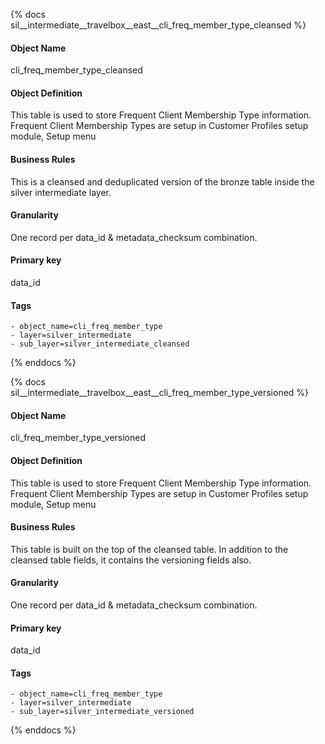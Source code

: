 {% docs sil__intermediate__travelbox__east__cli_freq_member_type_cleansed %}

#### Object Name
cli_freq_member_type_cleansed

#### Object Definition
This table is used to store Frequent Client Membership Type information.
Frequent Client Membership Types are setup in Customer Profiles setup module, Setup menu

#### Business Rules
This is a cleansed and deduplicated version of the bronze table inside the silver intermediate layer.

#### Granularity
One record per data_id & metadata_checksum combination.

#### Primary key
data_id

#### Tags
    - object_name=cli_freq_member_type
    - layer=silver_intermediate
    - sub_layer=silver_intermediate_cleansed

{% enddocs %}

{% docs sil__intermediate__travelbox__east__cli_freq_member_type_versioned %}

#### Object Name
cli_freq_member_type_versioned

#### Object Definition
This table is used to store Frequent Client Membership Type information.
Frequent Client Membership Types are setup in Customer Profiles setup module, Setup menu

#### Business Rules
This table is built on the top of the cleansed table. In addition to the cleansed table fields, it contains the versioning fields also.

#### Granularity
One record per data_id & metadata_checksum combination.

#### Primary key
data_id

#### Tags
    - object_name=cli_freq_member_type
    - layer=silver_intermediate
    - sub_layer=silver_intermediate_versioned

{% enddocs %}